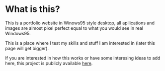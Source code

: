 # What is this?

This is a portfolio website in Winows95 style desktop, all apllications and images are almost pixel perfect equal to what you would see in real Windows95.

This is a place where I test my skills and stuff I am interested in (later this page will get bigger).

If you are interested in how this works or have some interesing ideas to add here, this project is publicly available <a href="https://github.com/dk731/portfolio-web" target="_blank">here</a>.
